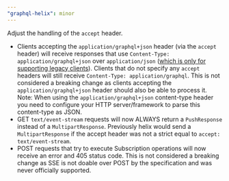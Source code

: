 ```yaml
---
"graphql-helix": minor
---
```


Adjust the handling of the `accept` header.

- Clients accepting the `application/graphql+json` header (via the `accept` header) will receive responses that use `Content-Type: application/graphql+json` over `application/json` ([which is only for supporting legacy clients](https://github.com/graphql/graphql-over-http/blob/main/spec/GraphQLOverHTTP.md#content-types)).
  Clients that do not specify any `accept` headers will still receive `Content-Type: application/graphql`. This is not considered a breaking change as clients accepting the `application/graphql+json` header should also be able to process it.
  Note: When using the `application/graphql+json` content-type header you need to configure your HTTP server/framework to parse this content-type as JSON.
- GET `text/event-stream` requests will now ALWAYS return a `PushResponse` instead of a `MultipartResponse`. Previously helix would send a `MultipartResponse` if the accept header was not a strict equal to `accept: text/event-stream`.
- POST requests that try to execute Subscription operations will now receive an error and 405 status code. This is not considered a breaking change as SSE is not doable over POST by the specification and was never officially supported.
